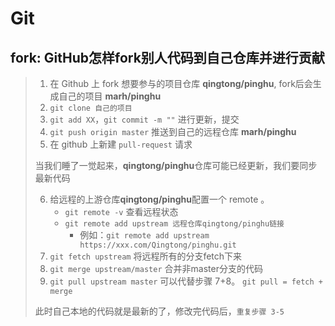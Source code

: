 # Git 
## fork: GitHub怎样fork别人代码到自己仓库并进行贡献

> 1. 在 Github 上 fork 想要参与的项目仓库 **qingtong/pinghu**, fork后会生成自己的项目 **marh/pinghu**
> 2. `git clone 自己的项目`
> 3. `git add XX`，`git commit -m ""` 进行更新，提交
> 4. `git push origin master` 推送到自己的远程仓库  **marh/pinghu**
> 5. 在 github 上新建 `pull-request` 请求
>
> 当我们睡了一觉起来，**qingtong/pinghu**仓库可能已经更新，我们要同步最新代码
>
> 6. 给远程的上游仓库**qingtong/pinghu**配置一个 remote 。
>    * `git remote -v` 查看远程状态
>    * `git remote add upstream 远程仓库qingtong/pinghu链接` 
>       * 例如：`git remote add upstream https://xxx.com/Qingtong/pinghu.git`
> 7. `git fetch upstream` 将远程所有的分支fetch下来
> 8. `git merge upstream/master` 合并非master分支的代码
> 9. `git pull upstream master` 可以代替步骤 7+8。 `git pull = fetch + merge` 
> 
>此时自己本地的代码就是最新的了，修改完代码后，`重复步骤 3-5`